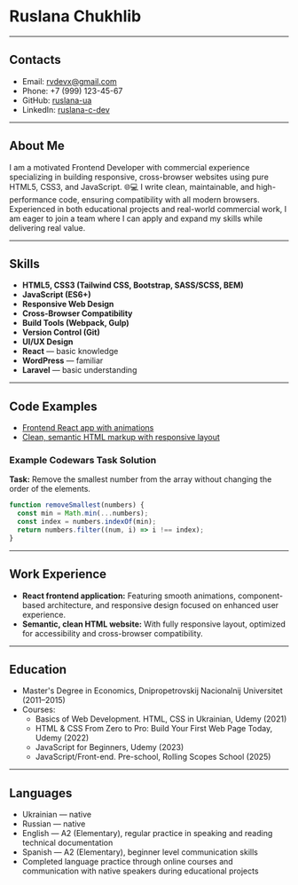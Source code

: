 # Ruslana Chukhlib

---

## Contacts

- Email: rvdevx@gmail.com
- Phone: +7 (999) 123-45-67
- GitHub: [ruslana-ua](https://github.com/ruslana-ua)
- LinkedIn: [ruslana-c-dev](https://www.linkedin.com/in/ruslana-c-dev/)

---

## About Me

I am a motivated Frontend Developer with commercial experience specializing in building responsive, cross-browser websites using pure HTML5, CSS3, and JavaScript. 🌐💻 I write clean, maintainable, and high-performance code, ensuring compatibility with all modern browsers. Experienced in both educational projects and real-world commercial work, I am eager to join a team where I can apply and expand my skills while delivering real value.

---

## Skills

- **HTML5, CSS3 (Tailwind CSS, Bootstrap, SASS/SCSS, BEM)**
- **JavaScript (ES6+)**
- **Responsive Web Design**
- **Cross-Browser Compatibility**
- **Build Tools (Webpack, Gulp)**
- **Version Control (Git)**
- **UI/UX Design**
- **React** — basic knowledge
- **WordPress** — familiar
- **Laravel** — basic understanding

---

## Code Examples

- [Frontend React app with animations](https://github.com/ruslana-ua/spinree)
- [Clean, semantic HTML markup with responsive layout](https://rcbu.org.ua/)

### Example Codewars Task Solution

**Task:** Remove the smallest number from the array without changing the order of the elements.

```javascript
function removeSmallest(numbers) {
  const min = Math.min(...numbers);
  const index = numbers.indexOf(min);
  return numbers.filter((num, i) => i !== index);
}
```

---

## Work Experience

- **React frontend application:** Featuring smooth animations, component-based architecture, and responsive design focused on enhanced user experience.
- **Semantic, clean HTML website:** With fully responsive layout, optimized for accessibility and cross-browser compatibility.

---

## Education

- Master's Degree in Economics, Dnipropetrovskij Nacionalnij Universitet (2011–2015)
- Courses:
  - Basics of Web Development. HTML, CSS in Ukrainian, Udemy (2021)
  - HTML & CSS From Zero to Pro: Build Your First Web Page Today, Udemy (2022)
  - JavaScript for Beginners, Udemy (2023)
  - JavaScript/Front-end. Pre-school, Rolling Scopes School (2025)

---

## Languages

- Ukrainian — native
- Russian — native
- English — A2 (Elementary), regular practice in speaking and reading technical documentation
- Spanish — A2 (Elementary), beginner level communication skills
- Completed language practice through online courses and communication with native speakers during educational projects
